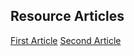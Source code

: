 ## Resource Articles

[First Article](https://www.c-sharpcorner.com/article/localization-in-angular-application-using-angular-locale/)
[Second Article](https://www.digitalocean.com/community/tutorials/angular-internationalization#step-2-using-xi18n-to-extract-messages-xlf)
